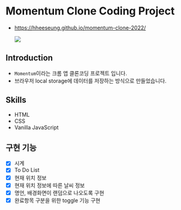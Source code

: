 # Momentum Clone Coding Project

- https://hheeseung.github.io/momentum-clone-2022/

  ![](https://velog.velcdn.com/images/hheeseung/post/3b14790b-f021-4308-b36b-6584c03f7900/image.png)

## Introduction

- `Momentum`이라는 크롬 앱 클론코딩 프로젝트 입니다.
- 브라우저 local storage에 데이터를 저장하는 방식으로 만들었습니다.

## Skills

- HTML
- CSS
- Vanilla JavaScript

## 구현 기능

- [x] 시계
- [x] To Do List
- [x] 현재 위치 정보
- [x] 현재 위치 정보에 따른 날씨 정보
- [x] 명언, 배경화면이 랜덤으로 나오도록 구현
- [x] 완료항목 구분을 위한 toggle 기능 구현
